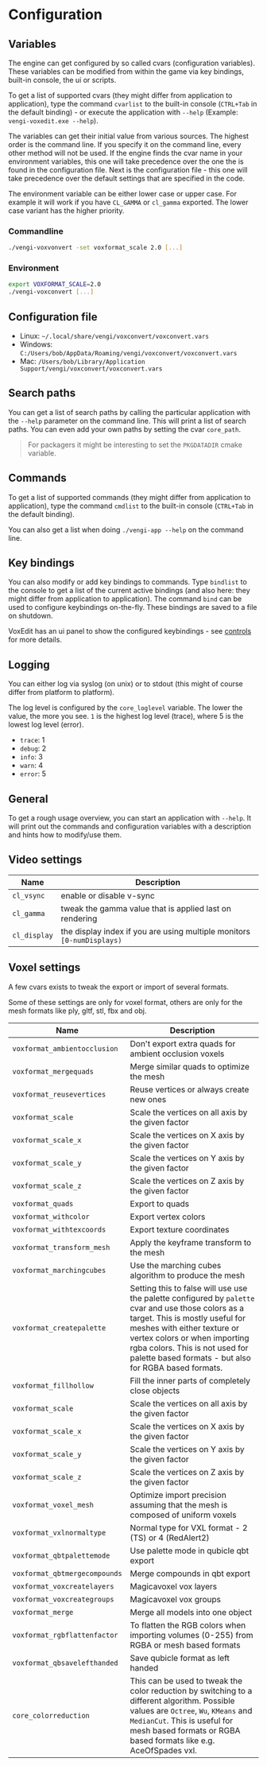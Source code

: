 # Configuration

## Variables

The engine can get configured by so called cvars (configuration variables). These variables can be modified from within
the game via key bindings, built-in console, the ui or scripts.

To get a list of supported cvars (they might differ from application to application), type the command `cvarlist` to the
built-in console (`CTRL+Tab` in the default binding) - or execute the application with `--help` (Example: `vengi-voxedit.exe --help`).

The variables can get their initial value from various sources. The highest order is the command line. If you specify it on
the command line, every other method will not be used. If the engine finds the cvar name in your environment variables, this
one will take precedence over the one the is found in the configuration file. Next is the configuration file - this one will
take precedence over the default settings that are specified in the code.

The environment variable can be either lower case or upper case. For example it will work if you have `CL_GAMMA` or `cl_gamma`
exported. The lower case variant has the higher priority.

### Commandline

```bash
./vengi-voxvonvert -set voxformat_scale 2.0 [...]
```

### Environment

```bash
export VOXFORMAT_SCALE=2.0
./vengi-voxconvert [...]
```

## Configuration file

* Linux: `~/.local/share/vengi/voxconvert/voxconvert.vars`
* Windows: `C:/Users/bob/AppData/Roaming/vengi/voxconvert/voxconvert.vars`
* Mac: `/Users/bob/Library/Application Support/vengi/voxconvert/voxconvert.vars`

## Search paths

You can get a list of search paths by calling the particular application with the `--help` parameter on the command line. This will print a list of search paths. You can even add your own paths by setting the cvar `core_path`.

> For packagers it might be interesting to set the `PKGDATADIR` cmake variable.

## Commands

To get a list of supported commands (they might differ from application to application), type the command `cmdlist` to the
built-in console (`CTRL+Tab` in the default binding).

You can also get a list when doing `./vengi-app --help` on the command line.

## Key bindings

You can also modify or add key bindings to commands. Type `bindlist` to the console to get a list of the current active bindings
(and also here: they might differ from application to application). The command `bind` can be used to configure keybindings on-the-fly. These bindings are saved to a file on shutdown.

VoxEdit has an ui panel to show the configured keybindings - see [controls](voxedit/Controls.md) for more details.

## Logging

You can either log via syslog (on unix) or to stdout (this might of course differ from platform to platform).

The log level is configured by the `core_loglevel` variable. The lower the value, the more you see. `1` is the highest log level
(trace), where 5 is the lowest log level (error).

* `trace`: 1
* `debug`: 2
* `info`: 3
* `warn`: 4
* `error`: 5

## General

To get a rough usage overview, you can start an application with `--help`. It will print out the commands and configuration variables
with a description and hints how to modify/use them.

## Video settings

| Name                          | Description                                                                              |
| ----------------------------- | ---------------------------------------------------------------------------------------- |
| `cl_vsync`                    | enable or disable v-sync                                                                 |
| `cl_gamma`                    | tweak the gamma value that is applied last on rendering                                  |
| `cl_display`                  | the display index if you are using multiple monitors `[0-numDisplays)`                   |

## Voxel settings

A few cvars exists to tweak the export or import of several formats.

Some of these settings are only for voxel format, others are only for the mesh formats like ply, gltf, stl, fbx and obj.

| Name                          | Description                                                                              |
| ----------------------------- | ---------------------------------------------------------------------------------------- |
| `voxformat_ambientocclusion`  | Don't export extra quads for ambient occlusion voxels                                    |
| `voxformat_mergequads`        | Merge similar quads to optimize the mesh                                                 |
| `voxformat_reusevertices`     | Reuse vertices or always create new ones                                                 |
| `voxformat_scale`             | Scale the vertices on all axis by the given factor                                       |
| `voxformat_scale_x`           | Scale the vertices on X axis by the given factor                                         |
| `voxformat_scale_y`           | Scale the vertices on Y axis by the given factor                                         |
| `voxformat_scale_z`           | Scale the vertices on Z axis by the given factor                                         |
| `voxformat_quads`             | Export to quads                                                                          |
| `voxformat_withcolor`         | Export vertex colors                                                                     |
| `voxformat_withtexcoords`     | Export texture coordinates                                                               |
| `voxformat_transform_mesh`    | Apply the keyframe transform to the mesh                                                 |
| `voxformat_marchingcubes`     | Use the marching cubes algorithm to produce the mesh                                     |
| `voxformat_createpalette`     | Setting this to false will use use the palette configured by `palette` cvar and use those colors as a target. This is mostly useful for meshes with either texture or vertex colors or when importing rgba colors. This is not used for palette based formats - but also for RGBA based formats. |
| `voxformat_fillhollow`        | Fill the inner parts of completely close objects                                         |
| `voxformat_scale`             | Scale the vertices on all axis by the given factor                                       |
| `voxformat_scale_x`           | Scale the vertices on X axis by the given factor                                         |
| `voxformat_scale_y`           | Scale the vertices on Y axis by the given factor                                         |
| `voxformat_scale_z`           | Scale the vertices on Z axis by the given factor                                         |
| `voxformat_voxel_mesh`        | Optimize import precision assuming that the mesh is composed of uniform voxels           |
| `voxformat_vxlnormaltype`     | Normal type for VXL format - 2 (TS) or 4 (RedAlert2)                                     |
| `voxformat_qbtpalettemode`    | Use palette mode in qubicle qbt export                                                   |
| `voxformat_qbtmergecompounds` | Merge compounds in qbt export                                                            |
| `voxformat_voxcreatelayers`   | Magicavoxel vox layers                                                                   |
| `voxformat_voxcreategroups`   | Magicavoxel vox groups                                                                   |
| `voxformat_merge`             | Merge all models into one object                                                         |
| `voxformat_rgbflattenfactor`  | To flatten the RGB colors when importing volumes (0-255) from RGBA or mesh based formats |
| `voxformat_qbsavelefthanded`  | Save qubicle format as left handed                                                       |
| `core_colorreduction`         | This can be used to tweak the color reduction by switching to a different algorithm. Possible values are `Octree`, `Wu`, `KMeans` and `MedianCut`. This is useful for mesh based formats or RGBA based formats like e.g. AceOfSpades vxl. |
